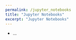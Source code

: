 ```yaml
---
permalink: /jupyter_notebooks
title: "Jupyter Notebooks"
excerpt: "Jupyter Notebooks"
---
```


* ...